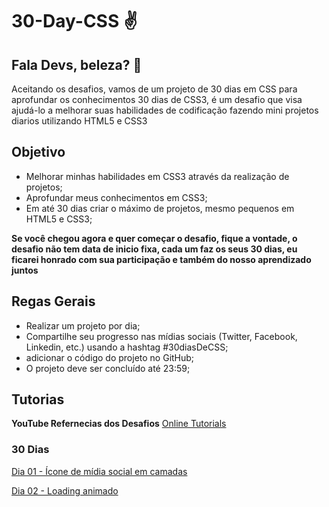 # 30-Day-CSS :v: 
## Fala Devs, beleza? :metal:
Aceitando os desafios, vamos de um projeto de 30 dias em CSS para aprofundar os conhecimentos
30 dias de CSS3, é um desafio que visa ajudá-lo a melhorar suas habilidades de codificação fazendo mini projetos diarios utilizando HTML5 e CSS3

## Objetivo
 - Melhorar minhas habilidades em CSS3 através da realização de projetos;
 - Aprofundar meus conhecimentos em CSS3;
 - Em até 30 dias criar o máximo de projetos, mesmo pequenos em HTML5 e CSS3;

**Se você chegou agora e quer começar o desafio, fique a vontade, o desafio não tem data de inicio fixa, cada um faz os seus 30 dias, eu ficarei honrado com sua participação e também do nosso aprendizado juntos**

## Regas Gerais
 - Realizar um projeto por dia;
 - Compartilhe seu progresso nas mídias sociais (Twitter, Facebook, Linkedin, etc.) usando a hashtag #30diasDeCSS;
 - adicionar o código do projeto no GitHub;
 - O projeto deve ser concluído até 23:59;

## Tutorias
**YouTube Refernecias dos Desafios**
[Online Tutorials](https://www.youtube.com/channel/UCbwXnUipZsLfUckBPsC7Jog) 

### 30 Dias
[Dia 01 - Ícone de mídia social em camadas](https://user-images.githubusercontent.com/37448340/88348819-d38d7000-cd24-11ea-99d1-39b04afb77f2.gif)

[Dia 02 - Loading animado](https://github.com/CristianoDaSilvaFerreira/30-Day-CSS/blob/main/dia-02/spinner.gif)
